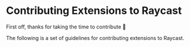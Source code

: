 # Contributing Extensions to Raycast

First off, thanks for taking the time to contribute 🙏

The following is a set of guidelines for contributing extensions to Raycast.